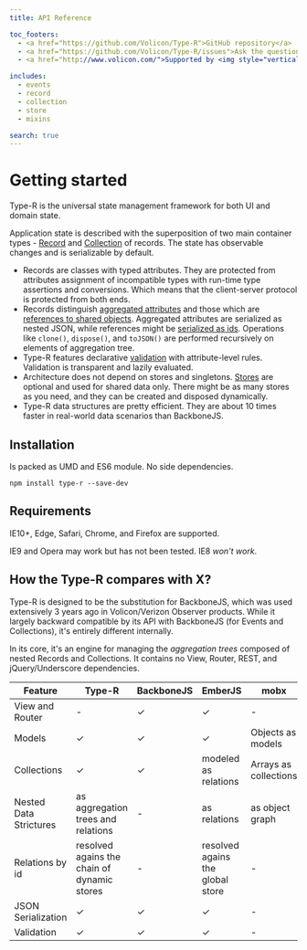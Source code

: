 ```yaml
---
title: API Reference

toc_footers:
  - <a href="https://github.com/Volicon/Type-R">GitHub repository</a>
  - <a href="https://github.com/Volicon/Type-R/issues">Ask the question or report the bug</a>
  - <a href="http://www.volicon.com/">Supported by <img style="vertical-align: middle" src="images/volicon_verizon_dm.png"/></a>

includes:
  - events
  - record
  - collection
  - store
  - mixins

search: true
---
```


# Getting started

Type-R is the universal state management framework for both UI and domain state.

Application state is described with the superposition of two main container types - [Record](04_Record/00_Overview.md) and [Collection](./05_Collection/00_Overview.md) of records. The state has observable changes and is serializable by default.

- Records are classes with typed attributes. They are protected from attributes assignment of incompatible types with run-time type assertions and conversions. Which means that the client-server protocol is protected from both ends.
- Records distinguish [aggregated attributes](06_API_by_feature/01_Aggregation_tree.md) and those which are [references to shared objects](06_API_by_feature/04_Shared_objects.md). Aggregated attributes are serialized as nested JSON, while references might be [serialized as ids](06_API_by_feature/05_id-references_and_Stores.md). Operations like `clone()`, `dispose()`, and `toJSON()` are performed recursively on elements of aggregation tree.
- Type-R features declarative [validation](06_API_by_feature/03_Validation.md) with attribute-level rules. Validation is transparent and lazily evaluated.
- Architecture does not depend on stores and singletons. [Stores](05_API_by_feature/05_id-references_and_Stores.md) are optional and used for shared data only. There might be as many stores as you need, and they can be created and disposed dynamically.
- Type-R data structures are pretty efficient. They are about 10 times faster in real-world data scenarios than BackboneJS.

## Installation

Is packed as UMD and ES6 module. No side dependencies.

`npm install type-r --save-dev`

## Requirements

IE10+, Edge, Safari, Chrome, and Firefox are supported.

IE9 and Opera may work but has not been tested. IE8 _won't work_.

## How the Type-R compares with X?

Type-R is designed to be the substitution for BackboneJS, which was used extensively 3 years ago in Volicon/Verizon Observer products. While it largely backward compatible by its API with BackboneJS (for Events and Collections), it's entirely different internally.

In its core, it's an engine for managing the _aggregation trees_ composed of nested Records and Collections. It contains no View, Router, REST, and jQuery/Underscore dependencies.

Feature | Type-R | BackboneJS | EmberJS | mobx
-|-|-|-|-
View and Router | - | ✓ | ✓ | -
Models | ✓ | ✓ | ✓ | Objects as models
Collections | ✓ | ✓ | modeled as relations | Arrays as collections
Nested Data Strictures | as aggregation trees and relations | - | as relations | as object graph
Relations by id | resolved agains the chain of dynamic stores | - | resolved agains the global store | - 
JSON Serialization | ✓ | ✓ | ✓ | -
Validation | ✓ | ✓ | ✓ | -
